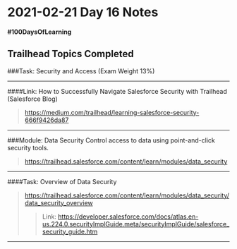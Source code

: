# 2021-02-21 Day 16 Notes
**#100DaysOfLearning**

Trailhead Topics Completed
---
###Task:  Security and Access (Exam Weight 13%)

---
####Link:  How to Successfully Navigate Salesforce Security with Trailhead (Salesforce Blog)
>https://medium.com/trailhead/learning-salesforce-security-666f9426da87
---
###Module:  Data Security
Control access to data using point-and-click security tools.
>https://trailhead.salesforce.com/content/learn/modules/data_security
---
####Task:  Overview of Data Security
>https://trailhead.salesforce.com/content/learn/modules/data_security/data_security_overview
>>Link:  https://developer.salesforce.com/docs/atlas.en-us.224.0.securityImplGuide.meta/securityImplGuide/salesforce_security_guide.htm
---




